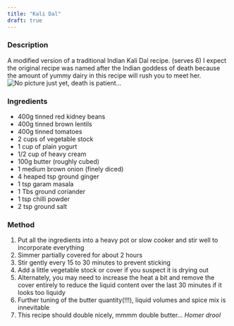 ```yaml
---
title: "Kali Dal"
draft: true
---
```


### Description

A modified version of a traditional Indian Kali Dal recipe. (serves 6)
I expect the original recipe was named after the Indian goddess of death because the amount of yummy dairy in this recipe will rush you to meet her.
![No picture just yet, death is patient...]()

### Ingredients

+ 400g tinned red kidney beans
+ 400g tinned brown lentils
+ 400g tinned tomatoes
+ 2 cups of vegetable stock
+ 1 cup of plain yogurt
+ 1/2 cup of heavy cream
+ 100g butter (roughly cubed)
+ 1 medium brown onion (finely diced)
+ 4 heaped tsp ground ginger
+ 1 tsp garam masala
+ 1 Tbs ground coriander
+ 1 tsp chilli powder
+ 2 tsp ground salt

### Method

1. Put all the ingredients into a heavy pot or slow cooker and stir well to incorporate everything
1. Simmer partially covered for about 2 hours
1. Stir gently every 15 to 30 minutes to prevent sticking
1. Add a little vegetable stock or cover if you suspect it is drying out
1. Alternately, you may need to increase the heat a bit and remove the cover entirely to reduce the liquid content over the last 30 minutes if it looks too liquidy
1. Further tuning of the butter quantity(!!!), liquid volumes and spice mix is innevitable
1. This recipe should double nicely, mmmm double butter... *Homer drool*
